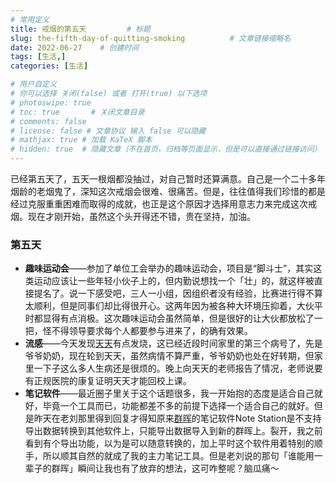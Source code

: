 ```yaml
---
# 常用定义
title: 戒烟的第五天         # 标题
slug: the-fifth-day-of-quitting-smoking          # 文章链接缩略名
date: 2022-06-27    # 创建时间
tags: [生活,]
categories: [生活]

# 用户自定义
# 你可以选择 关闭(false) 或者 打开(true) 以下选项
# photoswipe: true
# toc: true       # 关闭文章目录
# comments: false
# license: false # 文章协议 输入 false 可以隐藏
# mathjax: true # 加载 KaTeX 脚本
# hidden: true  # 隐藏文章（不在首页，归档等页面显示，但是可以直接通过链接访问）
---
```


已经第五天了，五天一根烟都没抽过，对自己暂时还算满意。自己是一个二十多年烟龄的老烟鬼了，深知这次戒烟会很难、很痛苦。但是，往往值得我们珍惜的都是经过克服重重困难而取得的成就，也正是这个原因才选择用意志力来完成这次戒烟。现在才刚开始，虽然这个头开得还不错，贵在坚持，加油。

### 第五天

- **趣味运动会**——参加了单位工会举办的趣味运动会，项目是“脚斗士”，其实这类运动应该让一些年轻小伙子上的，但内勤说想找一个「壮」的，就这样被直接提名了。说一下感受吧，三人一小组，因组织者没有经验，比赛进行得不算太顺利，但是同事们却比得很开心。这两年因为被各种大环境压抑着，大伙平时都显得有点消极。这次趣味运动会虽然简单，但是很好的让大伙都放松了一把，怪不得领导要求每个人都要参与进来了，的确有效果。
- **流感**——今天发现[天天](天天.md)有点发烧，这已经近段时间家里的第三个病号了，先是爷爷奶奶，现在轮到天天，虽然病情不算严重，爷爷奶奶也处在好转期，但家里一下子这么多人生病还是很烦的。晚上向天天的老师报告了情况，老师说要有正规医院的康复证明天天才能回校上课。
- **笔记软件**——最近圈子里关于这个话题很多，我一开始抱的态度是适合自己就好，毕竟一个工具而已，功能都差不多的前提下选择一个适合自己的就好。但是昨天在老刘那里得到回复才得知原来[群晖](群晖.md)的笔记软件Note Station是不支持导出数据转换到其他软件上，只能导出数据导入到新的群晖上。裂开，我之前看到有个导出功能，以为是可以随意转换的，加上平时这个软件用着特别的顺手，所以顺其自然的就成了我的主力笔记工具。但是老刘说的那句「谁能用一辈子的群晖」瞬间让我也有了放弃的想法，这可咋整呢？脑瓜痛～